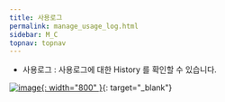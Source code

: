 ```yaml
---
title: 사용로그
permalink: manage_usage_log.html
sidebar: M_C
topnav: topnav
---
```


- 사용로그 : 사용로그에 대한 History 를 확인할 수 있습니다.


 [![image](/docs/images/Manual/common/manage/usage_log/1.png){: width="800" }](/docs/images/Manual/common/manage/usage_log/1.png){: target="_blank"}